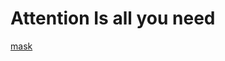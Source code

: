 # Attention Is all you need
[mask](https://blog.csdn.net/qq_35169059/article/details/101678207?utm_medium=distribute.pc_relevant.none-task-blog-BlogCommendFromMachineLearnPai2-1.nonecase&depth_1-utm_source=distribute.pc_relevant.none-task-blog-BlogCommendFromMachineLearnPai2-1.nonecase)